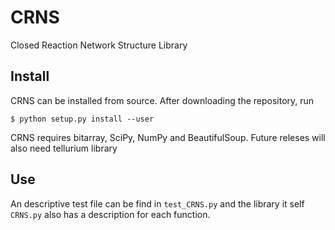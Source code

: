 # CRNS
Closed Reaction Network Structure Library

## Install

CRNS can be installed from source. After downloading the repository, run

    $ python setup.py install --user

CRNS requires bitarray, SciPy, NumPy and BeautifulSoup. Future releses will also need tellurium library 

## Use

An descriptive test file can be find in `test_CRNS.py` and the library it self `CRNS.py` also has a description for each function.

